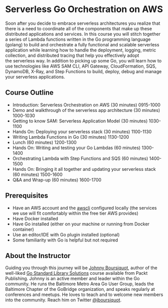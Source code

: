 # Serverless Go Orchestration on AWS

Soon after you decide to embrace serverless architectures you realize that there is a need to coordinate all of the components that make up these distributed applications and services. In this course you will stitch together a series of Lambda functions written in the Go programming language (golang) to build and orchestrate a fully functional and scalable serverless application while learning how to handle the deployment, logging, metric collection, and distributed tracing that help you effectively adopt the serverless way. In addition to picking up some Go, you will learn how to use technologies like AWS SAM CLI, API Gateway, CloudFormation, SQS, DynamoDB, X-Ray, and Step Functions to build, deploy, debug and manage your serverless applications.

## Course Outline

- Introduction: Serverless Orchestration on AWS (30 minutes) 0915-1000
- Demo and walkthrough of the serverless app architecture (30 minutes) 1000-1030
- Getting to know SAM: Serverless Application Model (30 minutes) 1030-1100
- Hands On: Deploying your serverless stack (30 minutes) 1100-1130
- Writing Lambda Functions in Go (30 minutes) 1130-1200
- Lunch (60 minutes) 1200-1300
- Hands On: Writing and testing your Go Lambdas (60 minutes) 1300-1400
- Orchestrating Lambda with Step Functions and SQS (60 minutes) 1400-1500
- Hands On: Bringing it all together and updating your serverless stack (60 minutes) 1500-1600
- Q&A and Wrap-up (60 minutes) 1600-1700

## Prerequisites
- Have an AWS account and the [awscli](https://aws.amazon.com/cli/) configured locally (the services we use will fit comfortably within the free tier AWS provides)
- Have Docker installed
- Have Go installed (either on your machine or running from Docker container)
- Use an editor/IDE with Go plugin installed (optional)
- Some familiarity with Go is helpful but not required

## About the Instructor
Guiding you through this journey will be [Johnny Boursiquot](https://jboursiquot.com), author of the well-liked [Go Standard Library Solutions](https://www.packtpub.com/application-development/go-standard-library-solutions-video) course available from Packt Publishing. Johnny is an active member and leader within the Go community. He runs the Baltimore Metro Area Go User Group, leads the Baltimore Chapter of the GoBridge organization, and speaks regularly at conferences and meetups. He loves to teach and to welcome new members into the community. Reach him on Twitter [@jboursiquot](https://twitter.com/jboursiquot).
